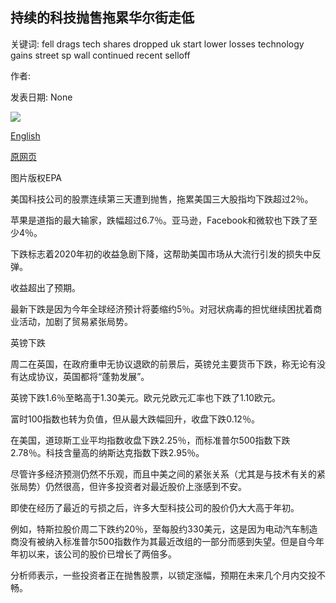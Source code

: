 ## 持续的科技抛售拖累华尔街走低

关键词: fell drags tech shares dropped uk start lower losses technology gains street sp wall continued recent selloff

作者: 

发表日期: None

![](https://ichef.bbci.co.uk/news/1024/branded_news/B48B/production/_114291264_tv063156402.jpg)

[English](Continued%20tech%20sell-off%20drags%20Wall%20Street%20lower.md)

[原网页](https://www.bbc.com/news/business-54069083)

图片版权EPA

美国科技公司的股票连续第三天遭到抛售，拖累美国三大股指均下跌超过2％。

苹果是道指的最大输家，跌幅超过6.7％。亚马逊，Facebook和微软也下跌了至少4％。

下跌标志着2020年初的收益急剧下降，这帮助美国市场从大流行引发的损失中反弹。

收益超出了预期。

最新下跌是因为今年全球经济预计将萎缩约5％。对冠状病毒的担忧继续困扰着商业活动，加剧了贸易紧张局势。

英镑下跌

周二在英国，在政府重申无协议退欧的前景后，英镑兑主要货币下跌，称无论有没有达成协议，英国都将“蓬勃发展”。

英镑下跌1.6％至略高于1.30美元。欧元兑欧元汇率也下跌了1.10欧元。

富时100指数也转为负值，但从最大跌幅回升，收盘下跌0.12％。

在美国，道琼斯工业平均指数收盘下跌2.25％，而标准普尔500指数下跌2.78％。科技含量高的纳斯达克指数下跌2.95％。

尽管许多经济预测仍然不乐观，而且中美之间的紧张关系（尤其是与技术有关的紧张局势）仍然很高，但许多投资者对最近股价上涨感到不安。

即使在经历了最近的亏损之后，许多大型科技公司的股价仍大大高于年初。

例如，特斯拉股价周二下跌约20％，至每股约330美元，这是因为电动汽车制造商没有被纳入标准普尔500指数作为其最近改组的一部分而感到失望。但是自今年年初以来，该公司的股价已增长了两倍多。

分析师表示，一些投资者正在抛售股票，以锁定涨幅，预期在未来几个月内交投不畅。